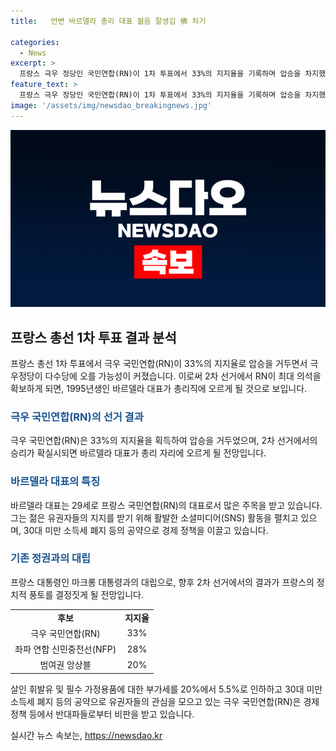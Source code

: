 ```yaml
---
title:   언변 바르델라 총리 대표 젊음 잘생김 佛 차기

categories:
  - News
excerpt: >
  프랑스 극우 정당인 국민연합(RN)이 1차 투표에서 33%의 지지율을 기록하며 압승을 차지했습니다. 이에 당 대표인 조르당 바르델라가 최연소 총리 타이틀에 주목받고 있습니다. 이로써 프랑스 정치는 극우정당의 승리로 인해 변화의 길로 들어섰으며, 총리직을 맡을 가능성이 높아졌습니다. 바르델라 대표는 젊고 외모도 멋져 유권자들과 유사함을 느끼게 하는 평범한 이력과 활발한 소셜미디어 활동으로 젊은 유권자들의 지지를 얻고 있습니다. 또한 경제 정책 등을 공약하며 반대파들과의 대립을 이끌고 있습니다. 이에 대통령은 총리를 내주는 동거 정부를 조직할 것으로 보이며, 2차 선거에서의 승리가 확정된다면 바르델라가 총리직에 오르게 될 것으로 보입니다.
feature_text: >
  프랑스 극우 정당인 국민연합(RN)이 1차 투표에서 33%의 지지율을 기록하며 압승을 차지했습니다. 이에 당 대표인 조르당 바르델라가 최연소 총리 타이틀에 주목받고 있습니다. 이로써 프랑스 정치는 극우정당의 승리로 인해 변화의 길로 들어섰으며, 총리직을 맡을 가능성이 높아졌습니다. 바르델라 대표는 젊고 외모도 멋져 유권자들과 유사함을 느끼게 하는 평범한 이력과 활발한 소셜미디어 활동으로 젊은 유권자들의 지지를 얻고 있습니다. 또한 경제 정책 등을 공약하며 반대파들과의 대립을 이끌고 있습니다. 이에 대통령은 총리를 내주는 동거 정부를 조직할 것으로 보이며, 2차 선거에서의 승리가 확정된다면 바르델라가 총리직에 오르게 될 것으로 보입니다.
image: '/assets/img/newsdao_breakingnews.jpg'
---
```


<p><img src="/assets/img/newsdao_breakingnews.jpg" alt="ontimetimes 속보" /></p>

<h2 data-ke-size="size26">프랑스 총선 1차 투표 결과 분석</h2>

<p data-ke-size="size16">프랑스 총선 1차 투표에서 극우 국민연합(RN)이 33%의 지지율로 압승을 거두면서 극우정당이 다수당에 오를 가능성이 커졌습니다. 이로써 2차 선거에서 RN이 최대 의석을 확보하게 되면, 1995년생인 바르델라 대표가 총리직에 오르게 될 것으로 보입니다.</p>

<h3><b><span style="color: #1a5490;">극우 국민연합(RN)의 선거 결과</span></b></h3>

<p data-ke-size="size16">극우 국민연합(RN)은 33%의 지지율을 획득하여 압승을 거두었으며, 2차 선거에서의 승리가 확실시되면 바르델라 대표가 총리 자리에 오르게 될 전망입니다.</p>

<h3><b><span style="color: #1a5490;">바르델라 대표의 특징</span></b></h3>

<p data-ke-size="size16">바르델라 대표는 29세로 프랑스 국민연합(RN)의 대표로서 많은 주목을 받고 있습니다. 그는 젊은 유권자들의 지지를 받기 위해 활발한 소셜미디어(SNS) 활동을 펼치고 있으며, 30대 미만 소득세 폐지 등의 공약으로 경제 정책을 이끌고 있습니다.</p>

<h3><b><span style="color: #1a5490;">기존 정권과의 대립</span></b></h3>

<p data-ke-size="size16">프랑스 대통령인 마크롱 대통령과의 대립으로, 향후 2차 선거에서의 결과가 프랑스의 정치적 풍토를 결정짓게 될 전망입니다.</p>

<table>
    <tr>
        <td style="text-align: center; height: 17px;"><b>후보</b></td>
        <td style="text-align: center; height: 17px;"><b>지지율</b></td>
    </tr>
    <tr>
        <td style="text-align: center; height: 17px;">극우 국민연합(RN)</td>
        <td style="text-align: center; height: 17px;">33%</td>
    </tr>
    <tr>
        <td style="text-align: center; height: 17px;">좌파 연합 신민중전선(NFP)</td>
        <td style="text-align: center; height: 17px;">28%</td>
    </tr>
    <tr>
        <td style="text-align: center; height: 17px;">범여권 앙상블</td>
        <td style="text-align: center; height: 17px;">20%</td>
    </tr>
</table>

<p data-ke-size="size16">살인 휘발유 및 필수 가정용품에 대한 부가세를 20%에서 5.5%로 인하하고 30대 미만 소득세 폐지 등의 공약으로 유권자들의 관심을 모으고 있는 극우 국민연합(RN)은 경제 정책 등에서 반대파들로부터 비판을 받고 있습니다.</p>
실시간 뉴스 속보는, <a href="https://newsdao.kr" rel="dofollow">https://newsdao.kr</a>


